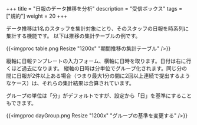 +++
title = "日報のデータ推移を分析"
description = "受信ボックス"
tags = ["規約"]
weight = 20
+++

データ推移は1名のスタッフを集計対象にとり、そのスタッフの日報を時系列に集計する機能です。
以下は推移の集計テーブルの例です。

{{<imgproc table.png Resize "1200x" "期間推移の集計テーブル" />}}

縦軸に日報テンプレートの入力フォーム、横軸に日時を取ります。日付は右に行くほど過去になります。
縦軸の日時は分単位でグループ化されます。同じ分の間に日報が2件以上ある場合（つまり最大1分の間に2回以上連続で提出するようなケース）は、それらの集計結果は合算されています。


グループの単位は「分」がデフォルトですが、設定から「日」を基準にすることもできます。


{{<imgproc dayGroup.png Resize "1200x" "グループの基準を変更する" />}}
